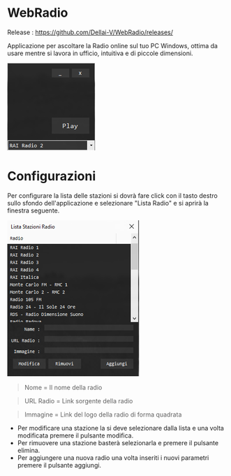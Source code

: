 # WebRadio
Release : https://github.com/Dellai-V/WebRadio/releases/

Applicazione per ascoltare la Radio online sul tuo PC Windows, ottima da usare mentre si lavora in ufficio, intuitiva e di piccole dimensioni.

<img src="https://github.com/Dellai-V/WebRadio/blob/master/Img/Radio.PNG?raw=true" alt="Radio"/>

# Configurazioni

Per configurare la lista delle stazioni si dovrà fare click con il tasto destro sullo sfondo dell'applicazione e selezionare "Lista Radio"
e si aprirà la finestra seguente.

<img src="https://github.com/Dellai-V/WebRadio/blob/master/Img/Configurazioni.PNG?raw=true" alt="Configurazioni"/>

> Nome = Il nome della radio

> URL Radio = Link sorgente della radio
 
> Immagine = Link del logo della radio di forma quadrata

- Per modificare una stazione la si deve selezionare dalla lista e una volta modificata premere il pulsante modifica.
- Per rimuovere una stazione basterà selezionarla e premere il pulsante elimina.
- Per aggiungere una nuova radio una volta inseriti i nuovi parametri premere il pulsante aggiungi.

